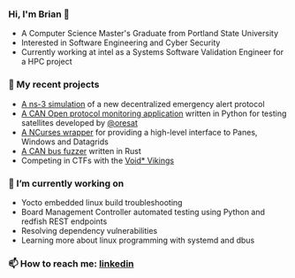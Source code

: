 ### Hi, I'm Brian 👋
* A Computer Science Master's Graduate from Portland State University
* Interested in Software Engineering and Cyber Security
* Currently working at intel as a Systems Software Validation Engineer for a HPC project

### 🔭 My recent projects
* [A ns-3 simulation](https://github.com/Boneill3/ns3-wildfire-application) of a new decentralized emergency alert protocol
* [A CAN Open protocol monitoring application](https://github.com/oresat/CANopen-monitor) written in Python for testing satellites developed by [@oresat](https://github.com/oresat) <br>
* [A NCurses wrapper](https://github.com/oresat/oresat-tpane) for providing a high-level interface to Panes, Windows and Datagrids<br>
* [A CAN bus fuzzer](https://github.com/Rusty-CAN-Factory/rusty-can-fuzzer) written in Rust<br>
* Competing in CTFs with the [Void* Vikings](https://ctftime.org/team/111469)

### 🌱 I’m currently working on
* Yocto embedded linux build troubleshooting
* Board Management Controller automated testing using Python and redfish REST endpoints
* Resolving dependency vulnerabilities
* Learning more about linux programming with systemd and dbus

### 📫 How to reach me: [linkedin](http://www.linkedin.com/in/refactorator)

<!--
**Boneill3/Boneill3** is a ✨ _special_ ✨ repository because its `README.md` (this file) appears on your GitHub profile.

Here are some ideas to get you started:

- 🔭 I’m currently working on ...
- 🌱 I’m currently learning ...
- 👯 I’m looking to collaborate on ...
- 🤔 I’m looking for help with ...
- 💬 Ask me about ...
- 📫 How to reach me: ...
- 😄 Pronouns: ...
- ⚡ Fun fact: ...
-->
